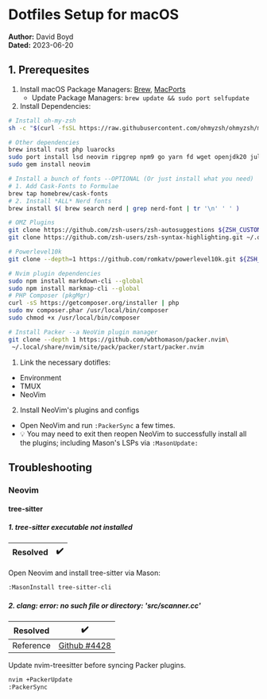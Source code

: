 # Dotfiles Setup for macOS

**Author:** David Boyd<br>
**Dated:** 2023-06-20

## 1. Prerequesites

1. Install macOS Package Managers: [Brew][brew], [MacPorts][port-install]
    - Update Package Managers: `brew update && sudo port selfupdate`
1. Install Dependencies:

``` bash
# Install oh-my-zsh
sh -c "$(curl -fsSL https://raw.githubusercontent.com/ohmyzsh/ohmyzsh/master/tools/install.sh)"

# Other dependencies
brew install rust php luarocks
sudo port install lsd neovim ripgrep npm9 go yarn fd wget openjdk20 julia
sudo gem install neovim

# Install a bunch of fonts --OPTIONAL (Or just install what you need)
# 1. Add Cask-Fonts to Formulae
brew tap homebrew/cask-fonts
# 2. Install *ALL* Nerd fonts
brew install $( brew search nerd | grep nerd-font | tr '\n' ' ' )

# OMZ Plugins
git clone https://github.com/zsh-users/zsh-autosuggestions ${ZSH_CUSTOM:-~/.oh-my-zsh/custom}/plugins/zsh-autosuggestions
git clone https://github.com/zsh-users/zsh-syntax-highlighting.git ~/.oh-my-zsh/custom/plugins/zsh-syntax-highlighting

# Powerlevel10k
git clone --depth=1 https://github.com/romkatv/powerlevel10k.git ${ZSH_CUSTOM:-$HOME/.oh-my-zsh/custom}/themes/powerlevel10k

# Nvim plugin dependencies
sudo npm install markdown-cli --global
sudo npm install markmap-cli --global
# PHP Composer (pkgMgr)
curl -sS https://getcomposer.org/installer | php
sudo mv composer.phar /usr/local/bin/composer 
sudo chmod +x /usr/local/bin/composer

# Install Packer --a NeoVim plugin manager
git clone --depth 1 https://github.com/wbthomason/packer.nvim\
 ~/.local/share/nvim/site/pack/packer/start/packer.nvim
```

1. Link the necessary dotifles:

  - Environment
  - TMUX
  - NeoVim

2. Install NeoVim's plugins and configs

  - Open NeoVim and run `:PackerSync` a few times. 
  - :bulb: You may need to exit then reopen NeoVim to successfully install 
           all the plugins; including Mason's LSPs via `:MasonUpdate:`

## Troubleshooting

### Neovim 

#### tree-sitter 

##### 1. tree-sitter executable not installed

| Resolved | :heavy_check_mark: |
|----------|--------------------|

Open Neovim and install tree-sitter via Mason:

``` bash
:MasonInstall tree-sitter-cli
```

##### 2. clang: error: no such file or directory: 'src/scanner.cc' 

| Resolved  | :heavy_check_mark:   |
|-----------|----------------------|
| Reference | [Github #4428][4428] |

Update nvim-treesitter before syncing Packer plugins.

``` bash
nvim +PackerUpdate
:PackerSync
```

<!-- References -->

[brew]: https://brew.sh/
[port-install]: https://guide.macports.org/chunked/installing.macports.html
[nvim-install]: https://github.com/neovim/neovim/wiki/Installing-Neovim
[omz-install]: https://ohmyz.sh/#install
[4428]: https://github.com/nvim-treesitter/nvim-treesitter/issues/4428
